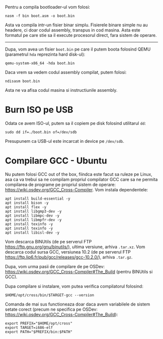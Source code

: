 Pentru a compila bootloader-ul vom folosi:
```
nasm -f bin boot.asm -o boot.bin
```

Asta va compila intr-un fisier binar simplu. Fisierele binare simple nu au headere, ci doar codul assembly, transpus in cod masina. Asta este formatul pe care stie sa il execute procesorul direct, fara sistem de operare.

---------------------------------

Dupa, vom avea un fisier `boot.bin` pe care il putem boota folosind QEMU (parametrul `hda` reprezinta hard disk-ul):
```
qemu-system-x86_64 -hda boot.bin
```

Daca vrem sa vedem codul assembly compilat, putem folosi:
```
ndisasm boot.bin
```
Asta ne va afisa codul masina si instructiunile assembly.
# Burn ISO pe USB
Odata ce avem ISO-ul, putem sa il copiem pe disk folosind utilitarul `dd`:
```
sudo dd if=./boot.bin of=/dev/sdb
```
Presupunem ca USB-ul este incarcat in device pe `/dev/sdb`.
# Compilare GCC - Ubuntu
Nu putem folosi GCC out of the box, fiindca este facut sa ruleze pe Linux, asa ca va trebui sa ne compilam propriul compilator GCC care sa ne permita compilarea de programe pe propriul sistem de operare: https://wiki.osdev.org/GCC_Cross-Compiler.
Vom instala dependentele:
```
apt install build-essential -y
apt install bison -y
apt install flex -y
apt install libgmp3-dev -y
apt install libmpc-dev -y
apt install libmpfr-dev -y
apt install texinfo -y
apt install texinfo -y
apt install libisl-dev -y
```

Vom descarca BINUtils (de pe serverul FTP https://ftp.gnu.org/gnu/binutils/), ultima versiune, arhiva `.tar.xz`.
Vom descarca codul sursa GCC, versiunea 10.2 (de pe serverul FTP https://ftp.lip6.fr/pub/gcc/releases/gcc-10.2.0/), arhiva `.tar.gz`.

Dupa, vom urma pasii de compilare de pe OSDev: https://wiki.osdev.org/GCC_Cross-Compiler#The_Build (pentru BINUtils si GCC).

Dupa compilare si instalare, vom putea verifica compilatorul folosind:
```
$HOME/opt/cross/bin/$TARGET-gcc --version
```
Comanda de mai sus functioneaza doar daca avem variabilele de sistem setate corect (precum ne specifica pe OSDev: https://wiki.osdev.org/GCC_Cross-Compiler#The_Build):
```
export PREFIX="$HOME/opt/cross"
export TARGET=i686-elf
export PATH="$PREFIX/bin:$PATH"
```